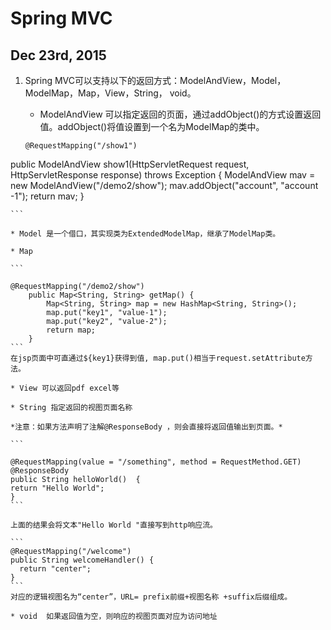 # Spring MVC

## Dec 23rd, 2015

1. Spring MVC可以支持以下的返回方式：ModelAndView，Model， ModelMap，Map，View，String， void。

    * ModelAndView 可以指定返回的页面，通过addObject()的方式设置返回值。addObject()将值设置到一个名为ModelMap的类中。
    
    ```
    @RequestMapping("/show1") 
public ModelAndView show1(HttpServletRequest request, 
           HttpServletResponse response) throws Exception { 
       ModelAndView mav = new ModelAndView("/demo2/show"); 
       mav.addObject("account", "account -1"); 
       return mav; 
   }  
    
    ```
    
    * Model 是一个借口，其实现类为ExtendedModelMap，继承了ModelMap类。
    
    * Map 
    
    ```
    
    @RequestMapping("/demo2/show") 
        public Map<String, String> getMap() { 
            Map<String, String> map = new HashMap<String, String>(); 
            map.put("key1", "value-1"); 
            map.put("key2", "value-2"); 
            return map; 
        }  
    ```
    在jsp页面中可直通过${key1}获得到值, map.put()相当于request.setAttribute方法。
    
    * View 可以返回pdf excel等
    
    * String 指定返回的视图页面名称
    
    *注意：如果方法声明了注解@ResponseBody ，则会直接将返回值输出到页面。*
    
    ```
    
    @RequestMapping(value = "/something", method = RequestMethod.GET) 
    @ResponseBody 
    public String helloWorld()  { 
    return "Hello World"; 
    }  
    ```
    
    上面的结果会将文本"Hello World "直接写到http响应流。
    
    ```
    @RequestMapping("/welcome") 
    public String welcomeHandler() { 
      return "center"; 
    }  
    ```
    对应的逻辑视图名为“center”，URL= prefix前缀+视图名称 +suffix后缀组成。
    
    * void  如果返回值为空，则响应的视图页面对应为访问地址
    
    